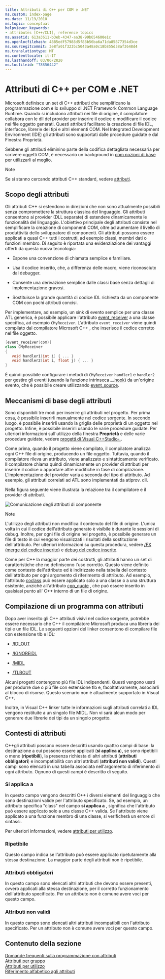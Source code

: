 ```yaml
---
title: Attributi di C++ per COM e .NET
ms.custom: index-page
ms.date: 11/19/2018
ms.topic: conceptual
helpviewer_keywords:
- attributes [C++/CLI], reference topics
ms.assetid: 613a3611-b3eb-4347-aa38-99b654600e1c
ms.openlocfilehash: 4885edf57988d5f83b56ba6a71da85877354d3ce
ms.sourcegitcommit: 3e8fa01f323bc5043a48a0c18b855d38af3648d4
ms.translationtype: MT
ms.contentlocale: it-IT
ms.lasthandoff: 03/06/2020
ms.locfileid: "78856442"
---
```

# <a name="c-attributes-for-com-and-net"></a>Attributi di C++ per COM e .NET

Microsoft definisce un set di C++ attributi che semplificano la programmazione com e lo sviluppo di .NET Framework Common Language Runtime. Quando si includono attributi nei file di origine, il compilatore collabora con le dll del provider per inserire il codice o modificare il codice nei file oggetto generati. Questi attributi facilitano la creazione di file IDL, interfacce, librerie dei tipi e altri elementi COM. Nel Integrated Development Environment (IDE) gli attributi sono supportati dalle procedure guidate e dal Finestra Proprietà.

Sebbene gli attributi eliminino parte della codifica dettagliata necessaria per scrivere oggetti COM, è necessario un background in [com nozioni di base](/windows/win32/com/the-component-object-model) per utilizzarli al meglio.

> [!NOTE]
> Se si stanno cercando attributi C++ standard, vedere [attributi](../../cpp/attributes.md).

## <a name="purpose-of-attributes"></a>Scopo degli attributi

Gli attributi C++ si estendono in direzioni che non sono attualmente possibili senza compromettere la struttura classica del linguaggio. Gli attributi consentono ai provider (DLL separate) di estendere dinamicamente le funzionalità del linguaggio. L'obiettivo principale degli attributi consiste nel semplificare la creazione di componenti COM, oltre ad aumentare il livello di produttività dello sviluppatore di componenti. Gli attributi possono essere applicati a quasi C++ tutti i costrutti, ad esempio classi, membri dati o funzioni membro. Di seguito è riportata una evidenziazione dei vantaggi offerti da questa nuova tecnologia:

- Espone una convenzione di chiamata semplice e familiare.

- Usa il codice inserito, che, a differenza delle macro, viene riconosciuto dal debugger.

- Consente una derivazione semplice dalle classi base senza dettagli di implementazione gravosi.

- Sostituisce la grande quantità di codice IDL richiesta da un componente COM con pochi attributi concisi.

Per implementare, ad esempio, un sink di evento semplice per una classe ATL generica, è possibile applicare l'attributo [event_receiver](event-receiver.md) a una classe specifica, ad esempio `CMyReceiver`. L'attributo `event_receiver` viene quindi compilato dal compilatore Microsoft C++ , che inserisce il codice corretto nel file oggetto.

```cpp
[event_receiver(com)]
class CMyReceiver
{
   void handler1(int i) { ... }
   void handler2(int i, float j) { ... }
}
```

È quindi possibile configurare i metodi di `CMyReceiver` `handler1` e `handler2` per gestire gli eventi (usando la funzione intrinseca [__hook](../../cpp/hook.md)) da un'origine evento, che è possibile creare utilizzando [event_source](event-source.md).

## <a name="basic-mechanics-of-attributes"></a>Meccanismi di base degli attributi

Sono disponibili tre modi per inserire gli attributi nel progetto. Per prima cosa, è possibile inserirli manualmente nel codice sorgente. In secondo luogo, è possibile inserirli usando la griglia delle proprietà di un oggetto nel progetto. Infine, è possibile inserirli usando le varie procedure guidate. Per ulteriori informazioni sull'utilizzo della finestra **Proprietà** e delle varie procedure guidate, vedere [progetti di Visual C++Studio- ](../../build/creating-and-managing-visual-cpp-projects.md).

Come prima, quando il progetto viene compilato, il compilatore analizza ogni C++ file di origine, producendo un file oggetto. Tuttavia, quando il compilatore rileva un attributo, viene analizzato e sintatticamente verificato. Il compilatore chiama quindi dinamicamente un provider di attributi per inserire il codice o apportare altre modifiche in fase di compilazione. L'implementazione del provider varia a seconda del tipo di attributo. Ad esempio, gli attributi correlati ad ATL sono implementati da atlprov. dll.

Nella figura seguente viene illustrata la relazione tra il compilatore e il provider di attributi.

![Comunicazione degli attributi di componente](../media/vccompattrcomm.gif "Comunicazione degli attributi di un componente")

> [!NOTE]
> L'utilizzo degli attributi non modifica il contenuto del file di origine. L'unica volta in cui il codice dell'attributo generato è visibile è durante le sessioni di debug. Inoltre, per ogni file di origine nel progetto, è possibile generare un file di testo in cui vengono visualizzati i risultati della sostituzione dell'attributo. Per ulteriori informazioni su questa procedura, vedere [/FX (merge del codice inserito)](../../build/reference/fx-merge-injected-code.md) e [debug del codice inserito](/visualstudio/debugger/how-to-debug-injected-code).

Come per C++ la maggior parte dei costrutti, gli attributi hanno un set di caratteristiche che ne definiscono l'uso corretto. Questo viene definito come contesto dell'attributo ed è indirizzato nella tabella del contesto dell'attributo per ogni argomento di riferimento di attributo. Ad esempio, l'attributo [coclass](coclass.md) può essere applicato solo a una classe o a una struttura esistente, anziché all'attributo [cpp_quote](cpp-quote.md) , che può essere inserito in qualsiasi punto all' C++ interno di un file di origine.

## <a name="building-an-attributed-program"></a>Compilazione di un programma con attributi

Dopo aver inserito gli C++ attributi visivi nel codice sorgente, potrebbe essere necessario che C++ il compilatore Microsoft produca una libreria dei tipi e un file IDL. Le seguenti opzioni del linker consentono di compilare file con estensione tlb e IDL:

- [/IDLOUT](../../build/reference/idlout-name-midl-output-files.md)

- [/IGNOREIDL](../../build/reference/ignoreidl-don-t-process-attributes-into-midl.md)

- [/MIDL](../../build/reference/midl-specify-midl-command-line-options.md)

- [/TLBOUT](../../build/reference/tlbout-name-dot-tlb-file.md)

Alcuni progetti contengono più file IDL indipendenti. Questi vengono usati per produrre due o più file con estensione tlb e, facoltativamente, associarli al blocco di risorse. Questo scenario non è attualmente supportato in Visual C++.

Inoltre, in Visual C++ linker tutte le informazioni sugli attributi correlati a IDL vengono restituite a un singolo file MIDL. Non vi sarà alcun modo per generare due librerie dei tipi da un singolo progetto.

## <a name="contexts"></a>Contesti di attributi

C++gli attributi possono essere descritti usando quattro campi di base: la destinazione a cui possono essere applicati (**si applica a**), se sono ripetibili o meno (**ripetibili**), la presenza richiesta di altri attributi (**attributi obbligatori**) e incompatibilità con altri attributi (**attributi non validi**). Questi campi sono elencati in una tabella associata nell'argomento di riferimento di ogni attributo. Ognuno di questi campi è descritto di seguito.

### <a name="applies-to"></a>Si applica a

In questo campo vengono descritti C++ i diversi elementi del linguaggio che sono destinazioni valide per l'attributo specificato. Se, ad esempio, un attributo specifica "class" nel campo **si applica a** , significa che l'attributo può essere applicato solo a una classe C++ valida. Se l'attributo viene applicato a una funzione membro di una classe, si verificherà un errore di sintassi.

Per ulteriori informazioni, vedere [attributi per utilizzo](attributes-by-usage.md).

### <a name="repeatable"></a>Ripetibile

Questo campo indica se l'attributo può essere applicato ripetutamente alla stessa destinazione. La maggior parte degli attributi non è ripetibile.

### <a name="required-attributes"></a>Attributi obbligatori

In questo campo sono elencati altri attributi che devono essere presenti, ovvero applicati alla stessa destinazione, per il corretto funzionamento dell'attributo specificato. Per un attributo non è comune avere voci per questo campo.

### <a name="invalid-attributes"></a>Attributi non validi

In questo campo sono elencati altri attributi incompatibili con l'attributo specificato. Per un attributo non è comune avere voci per questo campo.

## <a name="in-this-section"></a>Contenuto della sezione

[Domande frequenti sulla programmazione con attributi](attribute-programming-faq.md)<br/>
[Attributi per gruppo](attributes-by-group.md)<br/>
[Attributi per utilizzo](attributes-by-usage.md)<br/>
[Riferimento alfabetico agli attributi](attributes-alphabetical-reference.md)